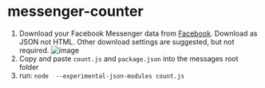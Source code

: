 # messenger-counter

1. Download your Facebook Messenger data from [Facebook](https://www.facebook.com/dyi/?referrer=yfi_settings). Download as JSON not HTML. Other download settings are suggested, but not required.
![image](https://user-images.githubusercontent.com/59949727/134117893-56582975-faaf-4130-beec-9c38456d300a.png)
3. Copy and paste `count.js` and `package.json` into the messages root folder
4. run: `node  --experimental-json-modules count.js`
